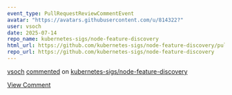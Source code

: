 ```yaml
---
event_type: PullRequestReviewCommentEvent
avatar: "https://avatars.githubusercontent.com/u/814322?"
user: vsoch
date: 2025-07-14
repo_name: kubernetes-sigs/node-feature-discovery
html_url: https://github.com/kubernetes-sigs/node-feature-discovery/pull/2183#discussion_r2203825260
repo_url: https://github.com/kubernetes-sigs/node-feature-discovery
---
```


<a href='https://github.com/vsoch' target='_blank'>vsoch</a> <a href='https://github.com/kubernetes-sigs/node-feature-discovery/pull/2183#discussion_r2203825260' target='_blank'>commented</a> on <a href='https://github.com/kubernetes-sigs/node-feature-discovery' target='_blank'>kubernetes-sigs/node-feature-discovery</a>

<a href='https://github.com/kubernetes-sigs/node-feature-discovery/pull/2183#discussion_r2203825260' target='_blank'>View Comment</a>